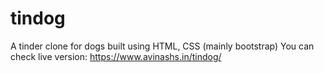 # tindog

A tinder clone for dogs built using HTML, CSS (mainly bootstrap)
You can check live version: https://www.avinashs.in/tindog/
